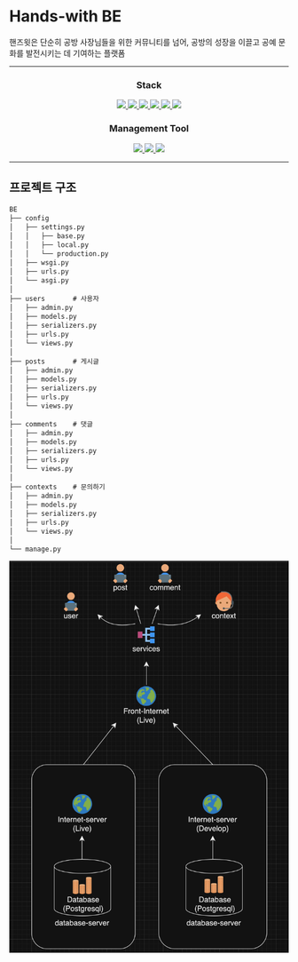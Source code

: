 # Hands-with BE

핸즈윗은 단순히 공방 사장님들을 위한 커뮤니티를 넘어, 공방의 성장을 이끌고 공예 문화를 발전시키는 데 기여하는 플랫폼

---
<h3 align="center"> Stack </h3>
<div align="center">
<a href="https://www.djangoproject.com/">
  <img src="https://img.shields.io/badge/django-092E20?style=for-the-badge&logo=django&logoColor=white">
</a>
<a href="https://www.python.org/">
  <img src="https://img.shields.io/badge/python-3776AB?style=for-the-badge&logo=python&logoColor=white">
</a>
<a href="https://www.postgresql.org/">
  <img src="https://img.shields.io/badge/postgresql-4169E1?style=for-the-badge&logo=postgresql&logoColor=white">
</a>
<a href="https://gunicorn.org/">
  <img src="https://img.shields.io/badge/Gunicorn-499848?style=for-the-badge&logo=Gunicorn&logoColor=white">
</a>
<a href="https://www.nginx.com/">
  <img src="https://img.shields.io/badge/nginx-%23009639.svg?style=for-the-badge&logo=nginx&logoColor=white">
</a>
<a href="https://ncloud.com/">
  <img src="https://img.shields.io/badge/NCloud-0070F3?style=for-the-badge&logo=NCloud&logoColor=white">
</a>
</div>


<h3 align="center"> Management Tool </h3>
<div align="center">
<a href="https://www.notion.so/">
  <img src="https://img.shields.io/badge/Notion-000000?style=for-the-badge&logo=Notion&logoColor=white">
</a>
  <a href="https://github.com/">
    <img src="https://img.shields.io/badge/github-181717?style=for-the-badge&logo=github&logoColor=white">
  </a>
  <a href="https://discord.com/">
    <img src="https://img.shields.io/badge/discord-5865F2?style=for-the-badge&logo=discord&logoColor=white">
  </a>
</div>

---

## 프로젝트 구조

```
BE
├── config
│   ├── settings.py
│   │   ├── base.py
│   │   ├── local.py
│   │   └── production.py
│   ├── wsgi.py
│   ├── urls.py
│   └── asgi.py
│
├── users       # 사용자
│   ├── admin.py
│   ├── models.py
│   ├── serializers.py
│   ├── urls.py
│   └── views.py
│
├── posts       # 게시글
│   ├── admin.py
│   ├── models.py
│   ├── serializers.py
│   ├── urls.py
│   └── views.py
│
├── comments    # 댓글
│   ├── admin.py
│   ├── models.py
│   ├── serializers.py
│   ├── urls.py
│   └── views.py
│
├── contexts    # 문의하기
│   ├── admin.py
│   ├── models.py
│   ├── serializers.py
│   ├── urls.py
│   └── views.py
│
└── manage.py
```
![alt text](image.png)